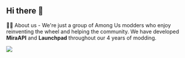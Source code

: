 ## Hi there 👋

🙋‍♀️ About us - We're just a group of Among Us modders who enjoy reinventing the wheel and helping the community.
We have developed **MiraAPI** and **Launchpad** throughout our 4 years of modding.

[![](https://dcbadge.limes.pink/api/server/all-of-us-launchpad-794950428756410429)](https://discord.gg/all-of-us-launchpad-794950428756410429)
